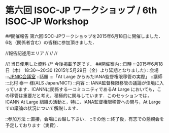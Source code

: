 # 第六回 ISOC-JP ワークショップ / 6th ISOC-JP Workshop
##開催報告
第六回ISOC-JPワークショップを2015年6月18日に開催しました．6名（関係者含む）の皆様に参加頂きました．

//報告記述用エリア
//
//
//

//! 当日使用した資料
//* 今後掲載予定です．
##開催案内
::日時
:::2015年6月18日（木） 18:30〜20:30 (2015年5月29日（金）より延期となりました)
::会場
:::[JPNIC会議室](https://www.nic.ad.jp/ja/profile/map.html)
::話題
:::「At Large からみたIANA監督権限移管の実際」
::講師
:::北村 泰一 様(ALS Japan/NICT)
::内容
::: IANA監督権限移管の議論が佳境に入っています．ICANNに関係する一コミュニティであるAt Large においても，この移管は重要だと考え，積極的に関与しています．このセッションでは，ICANN At Large 組織の活動と，特に，IANA監督権限移管への関与，At Large での議論の状況について解説します．

::参加方法
:::直接，会場にお越し下さい．
::その他
:::終了後，有志での懇親会を予定しております（実費）．
